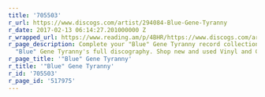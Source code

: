 ```yaml
---
title: '705503'
r_url: https://www.discogs.com/artist/294084-Blue-Gene-Tyranny
r_date: 2017-02-13 06:14:27.201000000 Z
r_wrapped_url: https://www.reading.am/p/4BHR/https://www.discogs.com/artist/294084-Blue-Gene-Tyranny
r_page_description: Complete your "Blue" Gene Tyranny record collection. Discover
  "Blue" Gene Tyranny's full discography. Shop new and used Vinyl and CDs.
r_page_title: '"Blue" Gene Tyranny'
r_title: '"Blue" Gene Tyranny'
r_id: '705503'
r_page_id: '517975'
---
```


